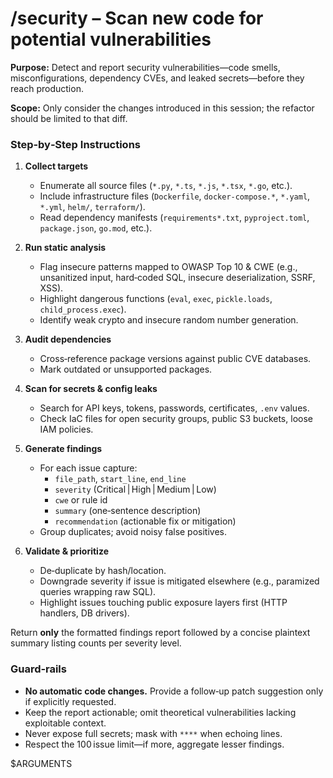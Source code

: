 # /security – Scan new code for potential vulnerabilities

**Purpose:** Detect and report security vulnerabilities—code smells, misconfigurations, dependency CVEs, and leaked secrets—before they reach production.

**Scope:** Only consider the changes introduced in this session; the refactor should be limited to that diff.

### Step‑by‑Step Instructions

1. **Collect targets**
   * Enumerate all source files (`*.py`, `*.ts`, `*.js`, `*.tsx`, `*.go`, etc.).
   * Include infrastructure files (`Dockerfile`, `docker-compose.*`, `*.yaml`, `*.yml`, `helm/`, `terraform/`).
   * Read dependency manifests (`requirements*.txt`, `pyproject.toml`, `package.json`, `go.mod`, etc.).

2. **Run static analysis**
   * Flag insecure patterns mapped to OWASP Top 10 & CWE (e.g., unsanitized input, hard‑coded SQL, insecure deserialization, SSRF, XSS).
   * Highlight dangerous functions (`eval`, `exec`, `pickle.loads`, `child_process.exec`).
   * Identify weak crypto and insecure random number generation.

3. **Audit dependencies**
   * Cross‑reference package versions against public CVE databases.
   * Mark outdated or unsupported packages.

4. **Scan for secrets & config leaks**
   * Search for API keys, tokens, passwords, certificates, `.env` values.
   * Check IaC files for open security groups, public S3 buckets, loose IAM policies.

5. **Generate findings**
   * For each issue capture:
     * `file_path`, `start_line`, `end_line`
     * `severity` (Critical | High | Medium | Low)
     * `cwe` or rule id
     * `summary` (one‑sentence description)
     * `recommendation` (actionable fix or mitigation)
   * Group duplicates; avoid noisy false positives.

6. **Validate & prioritize**
   * De‑duplicate by hash/location.
   * Downgrade severity if issue is mitigated elsewhere (e.g., paramized queries wrapping raw SQL).
   * Highlight issues touching public exposure layers first (HTTP handlers, DB drivers).

Return **only** the formatted findings report followed by a concise plaintext summary listing counts per severity level.

### Guard‑rails
* **No automatic code changes.** Provide a follow‑up patch suggestion only if explicitly requested.
* Keep the report actionable; omit theoretical vulnerabilities lacking exploitable context.
* Never expose full secrets; mask with `****` when echoing lines.
* Respect the 100 issue limit—if more, aggregate lesser findings.

$ARGUMENTS
